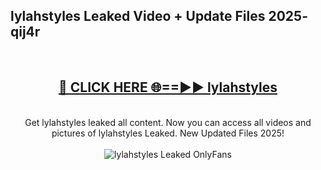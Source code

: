 <h2>lylahstyles Leaked Video + Update Files 2025- qij4r</h2>
<br>
<div align="center">
<h2><a href="https://libra.edu.pl?lylahstyles" rel="nofollow">🔴 CLICK HERE 🌐==►► lylahstyles</a></h2>
<br>
Get lylahstyles leaked all content. Now you can access all videos and pictures of lylahstyles Leaked. New Updated Files 2025!
<br>
<br>
<a href="https://libra.edu.pl?lylahstyles" rel="nofollow" data-target="animated-image.originalLink"><img src="https://i.ibb.co.com/WyWwxjT/player-gif2.gif" alt="lylahstyles Leaked OnlyFans" style="max-width: 100%; display: inline-block;" data-target="animated-image.originalImage"></a>
</div>
<br>